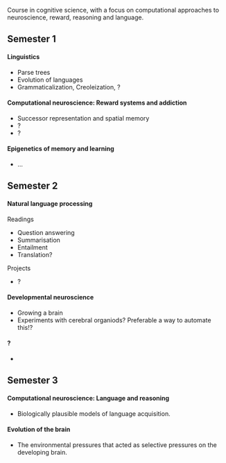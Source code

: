 Course in cognitive science, with a focus on computational approaches to neuroscience, reward, reasoning and language.

## Semester 1

#### Linguistics

* Parse trees
* Evolution of languages
* Grammaticalization, Creoleization, ?

#### Computational neuroscience: Reward systems and addiction

* Successor representation and spatial memory
* ?
* ?

#### Epigenetics of memory and learning

* ...

## Semester 2

#### Natural language processing

Readings

* Question answering
* Summarisation
* Entailment
* Translation?

Projects

* ?


#### Developmental neuroscience

* Growing a brain
* Experiments with cerebral organiods? Preferable a way to automate this!?

#### ?

* 


## Semester 3

#### Computational neuroscience: Language and reasoning

* Biologically plausible models of language acquisition.

#### Evolution of the brain

* The environmental pressures that acted as selective pressures on the developing brain.
